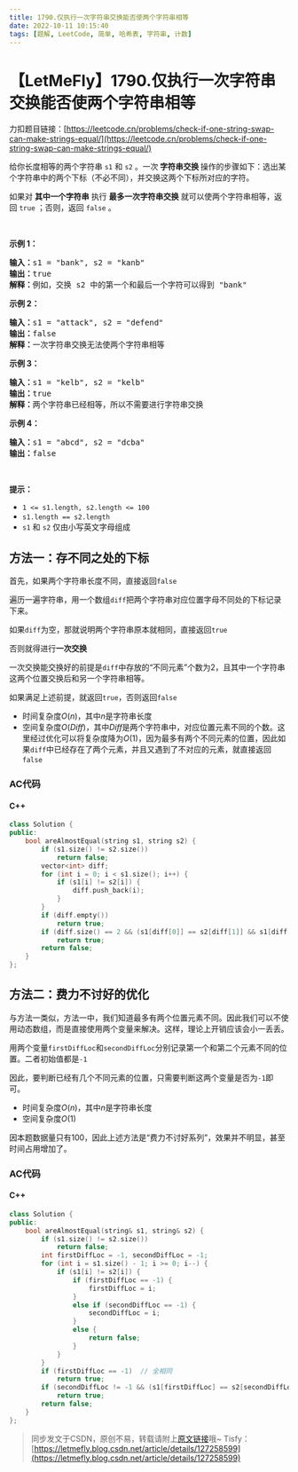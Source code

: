 ```yaml
---
title: 1790.仅执行一次字符串交换能否使两个字符串相等
date: 2022-10-11 10:15:40
tags: [题解, LeetCode, 简单, 哈希表, 字符串, 计数]
---
```


# 【LetMeFly】1790.仅执行一次字符串交换能否使两个字符串相等

力扣题目链接：[https://leetcode.cn/problems/check-if-one-string-swap-can-make-strings-equal/](https://leetcode.cn/problems/check-if-one-string-swap-can-make-strings-equal/)

<p>给你长度相等的两个字符串 <code>s1</code> 和 <code>s2</code> 。一次<strong> 字符串交换 </strong>操作的步骤如下：选出某个字符串中的两个下标（不必不同），并交换这两个下标所对应的字符。</p>

<p>如果对 <strong>其中一个字符串</strong> 执行 <strong>最多一次字符串交换</strong> 就可以使两个字符串相等，返回 <code>true</code> ；否则，返回 <code>false</code> 。</p>

<p> </p>

<p><strong>示例 1：</strong></p>

<pre><strong>输入：</strong>s1 = "bank", s2 = "kanb"
<strong>输出：</strong>true
<strong>解释：</strong>例如，交换 s2 中的第一个和最后一个字符可以得到 "bank"
</pre>

<p><strong>示例 2：</strong></p>

<pre><strong>输入：</strong>s1 = "attack", s2 = "defend"
<strong>输出：</strong>false
<strong>解释：</strong>一次字符串交换无法使两个字符串相等
</pre>

<p><strong>示例 3：</strong></p>

<pre><strong>输入：</strong>s1 = "kelb", s2 = "kelb"
<strong>输出：</strong>true
<strong>解释：</strong>两个字符串已经相等，所以不需要进行字符串交换
</pre>

<p><strong>示例 4：</strong></p>

<pre><strong>输入：</strong>s1 = "abcd", s2 = "dcba"
<strong>输出：</strong>false
</pre>

<p> </p>

<p><strong>提示：</strong></p>

<ul>
	<li><code>1 &lt;= s1.length, s2.length &lt;= 100</code></li>
	<li><code>s1.length == s2.length</code></li>
	<li><code>s1</code> 和 <code>s2</code> 仅由小写英文字母组成</li>
</ul>


    
## 方法一：存不同之处的下标

首先，如果两个字符串长度不同，直接返回```false```

遍历一遍字符串，用一个数组```diff```把两个字符串对应位置字母不同处的下标记录下来。

如果```diff```为空，那就说明两个字符串原本就相同，直接返回```true```

否则就得进行**一次交换**

一次交换能交换好的前提是```diff```中存放的“不同元素”个数为2，且其中一个字符串这两个位置交换后和另一个字符串相等。

如果满足上述前提，就返回```true```，否则返回```false```

+ 时间复杂度$O(n)$，其中$n$是字符串长度
+ 空间复杂度$O(Diff)$，其中$Diff$是两个字符串中，对应位置元素不同的个数。这里经过优化可以将复杂度降为$O(1)$，因为最多有两个不同元素的位置，因此如果```diff```中已经存在了两个元素，并且又遇到了不对应的元素，就直接返回```false```

### AC代码

#### C++

```cpp
class Solution {
public:
    bool areAlmostEqual(string s1, string s2) {
        if (s1.size() != s2.size())
            return false;
        vector<int> diff;
        for (int i = 0; i < s1.size(); i++) {
            if (s1[i] != s2[i]) {
                diff.push_back(i);
            }
        }
        if (diff.empty())
            return true;
        if (diff.size() == 2 && (s1[diff[0]] == s2[diff[1]] && s1[diff[1]] == s2[diff[0]]))
            return true;
        return false;
    }
};
```

## 方法二：费力不讨好的优化

与方法一类似，方法一中，我们知道最多有两个位置元素不同。因此我们可以不使用动态数组，而是直接使用两个变量来解决。这样，理论上开销应该会小一丢丢。

用两个变量```firstDiffLoc```和```secondDiffLoc```分别记录第一个和第二个元素不同的位置。二者初始值都是```-1```

因此，要判断已经有几个不同元素的位置，只需要判断这两个变量是否为```-1```即可。

+ 时间复杂度$O(n)$，其中$n$是字符串长度
+ 空间复杂度$O(1)$

因本题数据量只有100，因此上述方法是“费力不讨好系列”，效果并不明显，甚至时间占用增加了。

### AC代码

#### C++

```cpp
class Solution {
public:
    bool areAlmostEqual(string& s1, string& s2) {
        if (s1.size() != s2.size())
            return false;
        int firstDiffLoc = -1, secondDiffLoc = -1;
        for (int i = s1.size() - 1; i >= 0; i--) {
            if (s1[i] != s2[i]) {
                if (firstDiffLoc == -1) {
                    firstDiffLoc = i;
                }
                else if (secondDiffLoc == -1) {
                    secondDiffLoc = i;
                }
                else {
                    return false;
                }
            }
        }
        if (firstDiffLoc == -1)  // 全相同
            return true;
        if (secondDiffLoc != -1 && (s1[firstDiffLoc] == s2[secondDiffLoc] && s1[secondDiffLoc] == s2[firstDiffLoc]))  // 正好两个不同，且不同的那两个互换后相同了
            return true;
        return false;
    }
};
```

> 同步发文于CSDN，原创不易，转载请附上[原文链接](https://blog.letmefly.xyz/2022/10/11/LeetCode%201790.%E4%BB%85%E6%89%A7%E8%A1%8C%E4%B8%80%E6%AC%A1%E5%AD%97%E7%AC%A6%E4%B8%B2%E4%BA%A4%E6%8D%A2%E8%83%BD%E5%90%A6%E4%BD%BF%E4%B8%A4%E4%B8%AA%E5%AD%97%E7%AC%A6%E4%B8%B2%E7%9B%B8%E7%AD%89/)哦~
> Tisfy：[https://letmefly.blog.csdn.net/article/details/127258599](https://letmefly.blog.csdn.net/article/details/127258599)
